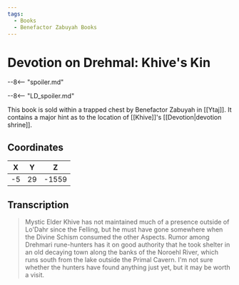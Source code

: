 ```yaml
---
tags:
  - Books
  - Benefactor Zabuyah Books
---
```

# Devotion on Drehmal: Khive's Kin

--8<-- "spoiler.md"

--8<-- "LD_spoiler.md"

This book is sold within a trapped chest by Benefactor Zabuyah in [[Ytaj]]. It contains a major hint as to the location of [[Khive]]'s [[Devotion|devotion shrine]].

## Coordinates
| **X** | **Y** | **Z**  |
| :---: | :---: | :----: |
| -5  |  29  | -1559 |

## Transcription
> Mystic Elder Khive has not maintained much of a presence outside of Lo'Dahr since the Felling, but he must have gone somewhere when the Divine Schism consumed the other Aspects. Rumor among Drehmari rune-hunters has it on good authority that he took shelter in an old decaying town along the banks of the Noroehl River, which runs south from the lake outside the Primal Cavern. I'm not sure whether the hunters have found anything just yet, but it may be worth a visit.
